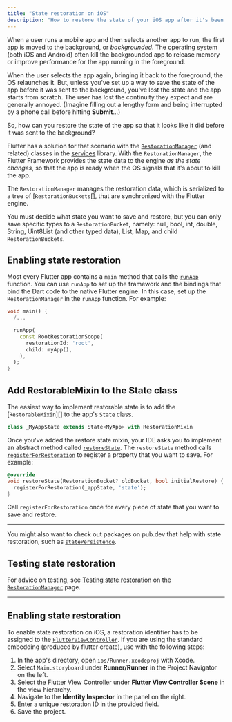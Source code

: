 ```yaml
--- 
title: "State restoration on iOS"
description: "How to restore the state of your iOS app after it's been killed by the OS."
---
```


When a user runs a mobile app and then selects another
app to run, the first app is moved to the background,
or _backgrounded_. The operating system (both iOS and Android)
often kill the backgrounded app to release memory or
improve performance for the app running in the foreground.

When the user selects the app again, bringing it
back to the foreground, the OS relaunches it.
But, unless you've set up a way to save the
state of the app before it was sent to the background,
you've lost the state and the app starts from
scratch. The user has lost the continuity they expect
and are generally annoyed. (Imagine filling out a
lengthy form and being interrupted by a phone call
before hitting **Submit**...)

So, how can you restore the state of the app so that
it looks like it did before it was sent to the
background?

Flutter has a solution for that scenario with the
[`RestorationManager`][] (and related) classes
in the [services][] library.
With the `RestorationManager`, the Flutter Framework
provides the state data to the engine _as the state
changes_, so that the app is ready when the OS signals
that it's about to kill the app.

The `RestorationManager` manages the restoration
data, which is serialized to a tree of [`RestorationBuckets`[],
that are synchronized with the Flutter engine.

You must decide what state you want to save and restore,
but you can only save specific types to a `RestorationBucket`,
namely: null, bool, int, double, String, Uint8List
(and other typed data), List, Map, and child `RestorationBuckets`.

## Enabling state restoration

Most every Flutter app contains a `main` method that calls the
[`runApp`][] function. You can use `runApp`
to set up the framework and the bindings that bind
the Dart code to the native Flutter engine.
In this case, set up the `RestorationManager` in the
`runApp` function.  For example:

```dart
void main() {
  /...

  runApp(
    const RootRestorationScope(
      restorationId: 'root',
      child: myApp(),
    ),
  );
}
```

[`runApp`]: {{site.api}}/flutter/widgets/runApp.html

## Add RestorableMixin to the State class

The easiest way to implement restorable state is to
add the [`RestorableMixin`][] to the app's `State` class.

```dart
class _MyAppState extends State<MyApp> with RestorationMixin
```

Once you've added the restore state mixin,
your IDE asks you to implement an abstract method
called [`restoreState`][]. The `restoreState` method calls
[`registerForRestoration`][] to register a property
that you want to save. For example:

```dart
@override
void restoreState(RestorationBucket? oldBucket, bool initialRestore) {
  registerForRestoration(_appState, 'state');
} 
```

Call `registerForRestoration` once for every
piece of state that you want to save and restore.

---
You might also want to check out packages on pub.dev that
help with state restoration, such as [`statePersistence`][].

[`registerForRestoration`]: {{site.api}}/flutter/widgets/RestorationMixin/registerForRestoration.html
[`restoreState`]: {{site.api}}/flutter/widgets/RestorationMixin/restoreState.html
[`statePersistence`]: {{site.pub-pkg}}/state_persistence

## Testing state restoration

For advice on testing, see
[Testing state restoration][] on the
[`RestorationManager`][] page.

[Testing state restoration]: {{site.api}}/flutter/services/RestorationManager-class.html#testing-state-restoration

---------------------

## Enabling state restoration

To enable state restoration on iOS,
a restoration identifier has to be assigned to the
[`FlutterViewController`][].
If you are using the standard embedding (produced by flutter create),
use with the following steps:

1. In the app's directory, open `ios/Runner.xcodeproj` with Xcode.
1. Select `Main.storyboard` under **Runner/Runner**
   in the Project Navigator on the left.
1. Select the Flutter View Controller under
   **Flutter View Controller Scene** in the view hierarchy.
1. Navigate to the **Identity Inspector** in the panel on the right.
1. Enter a unique restoration ID in the provided field.
1. Save the project.


[`FlutterViewController`]: {{site.api}}/objcdoc/Classes/FlutterViewController.html
[`RestorationBuckets`]: {{site.api}}/flutter/services/RestorationBucket-class.html
[`RestorationManager`]: {{site.api}}/flutter/services/RestorationManager-class.html
[services]: {{site.api}}/flutter/services/services-library.html


